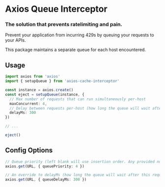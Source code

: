 # Axios Queue Interceptor
### The solution that prevents ratelimiting and pain.

Prevent your application from incurring 429s by queuing your requests to your APIs.

This package maintains a separate queue for each host encountered.

## Usage
```ts
import axios from 'axios'
import { setupQueue } from 'axios-cache-interceptor'

const instance = axios.create()
const eject = setupQueue(instance, {
  // Max number of requests that can run simultaneously per-host
  maxConcurrent: 4,
  // Delay between requests per-host (how long the queue will wait after this request before freeing the slot)
  delayMs: 300
})

// ...

eject()
```

## Config Options
```ts
// Queue priority (left blank will use insertion order. Any provided number will take priority over undefined)
axios.get(URL, { queuePriority: 4 })

// An override to delayMs (how long the queue will wait after this request before freeing the slot)
axios.get(URL, { queueDelayMs: 300 })
```
